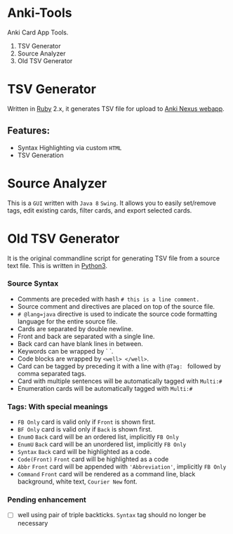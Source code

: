 # Anki-Tools
Anki Card App Tools.

1. TSV Generator
2. Source Analyzer
3. Old TSV Generator


TSV Generator
=============

Written in [Ruby](https://www.ruby-lang.org) 2.x, it generates TSV file for upload to [Anki Nexus webapp](https://api.ankiapp.com/nexus/).

Features:
---------
- Syntax Highlighting via custom `HTML`
- TSV Generation


Source Analyzer
===============

This is a `GUI` written with `Java 8` `Swing`.  It allows you to easily set/remove tags, edit existing cards, filter cards, and export selected cards.


Old TSV Generator
=================
It is the original commandline script for generating TSV file from a source text file.  This is written in [Python3](https://www.python.org/download/releases/3.0/).


### Source Syntax

- Comments are preceded with hash `# this is a line comment.`
- Source comment and directives are placed on top of the source file.
- `# @lang=java` directive is used to indicate the source code formatting language for the entire source file.
- Cards are separated by double newline.
- Front and back are separated with a single line.
- Back card can have blank lines in between.
- Keywords can be wrapped by \` \`.
- Code blocks are wrapped by `<well> </well>`.
- Card can be tagged by preceding it with a line with `@Tag: ` followed by comma separated tags.
- Card with multiple sentences will be automatically tagged with `Multi:#`
- Enumeration cards will be automatically tagged with `Multi:#`

### Tags: With special meanings

- `FB Only` card is valid only if `Front` is shown first.
- `BF Only` card is valid only if `Back` is shown first.
- `EnumO` `Back` card will be an ordered list, implicitly `FB Only`
- `EnumU` `Back` card will be an unordered list, implicitly `FB Only`
- `Syntax` `Back` card will be highlighted as a code.
- `Code(Front)` `Front` card will be highlighted as a code
- `Abbr` `Front` card will be appended with `'Abbreviation'`, implicitly `FB Only`
- `Command` `Front` card will be rendered as a command line, black background, white text, `Courier New` font.


### Pending enhancement
- [ ] well using pair of triple backticks.  `Syntax` tag should no longer be necessary



